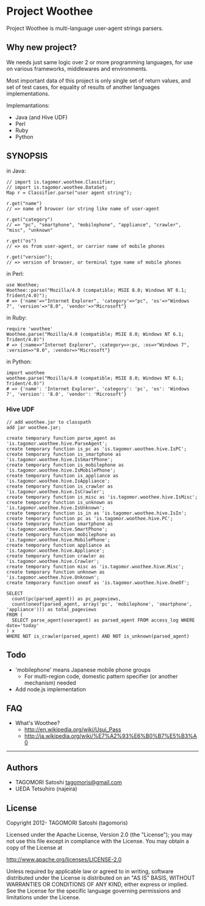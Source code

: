 # Project Woothee

Project Woothee is multi-language user-agent strings parsers.

## Why new project?

We needs just same logic over 2 or more programming languages, for use on various frameworks, middlewares and environments.

Most important data of this project is only single set of return values, and set of test cases, for equality of results of another languages implementations.

Implemantations:

  * Java (and Hive UDF)
  * Perl
  * Ruby
  * Python

## SYNOPSIS
in Java:

    // import is.tagomor.woothee.Classifier;
    // import is.tagomor.woothee.DataSet;
    Map r = Classifier.parse("user agent string");
    
    r.get("name")
    // => name of browser (or string like name of user-agent

    r.get("category")
    // => "pc", "smartphone", "mobilephone", "appliance", "crawler", "misc", "unknown"
    
    r.get("os")
    // => os from user-agent, or carrier name of mobile phones
    
    r.get("version");
    // => version of browser, or terminal type name of mobile phones

in Perl:

    use Woothee;
    Woothee::parse("Mozilla/4.0 (compatible; MSIE 8.0; Windows NT 6.1; Trident/4.0)");
    # => {'name'=>"Internet Explorer", 'category'=>"pc", 'os'=>"Windows 7", 'version'=>"8.0", 'vendor'=>"Microsoft"}

in Ruby:

    require 'woothee'
    Woothee.parse("Mozilla/4.0 (compatible; MSIE 8.0; Windows NT 6.1; Trident/4.0)")
    # => {:name=>"Internet Explorer", :category=>:pc, :os=>"Windows 7", :version=>"8.0", :vendor=>"Microsoft"}

in Python:

    import woothee
    woothee.parse("Mozilla/4.0 (compatible; MSIE 8.0; Windows NT 6.1; Trident/4.0)")
    # => {'name': 'Internet Explorer', 'category': 'pc', 'os': 'Windows 7', 'version': '8.0', 'vendor': 'Microsoft'}

### Hive UDF

    // add woothee.jar to classpath
    add jar woothee.jar;
    
    create temporary function parse_agent as 'is.tagomor.woothee.hive.ParseAgent';
    create temporary function is_pc as 'is.tagomor.woothee.hive.IsPC';
    create temporary function is_smartphone as 'is.tagomor.woothee.hive.IsSmartPhone';
    create temporary function is_mobilephone as 'is.tagomor.woothee.hive.IsMobilePhone';
    create temporary function is_appliance as 'is.tagomor.woothee.hive.IsAppliance';
    create temporary function is_crawler as 'is.tagomor.woothee.hive.IsCrawler';
    create temporary function is_misc as 'is.tagomor.woothee.hive.IsMisc';
    create temporary function is_unknown as 'is.tagomor.woothee.hive.IsUnknown';
    create temporary function is_in as 'is.tagomor.woothee.hive.IsIn';
    create temporary function pc as 'is.tagomor.woothee.hive.PC';
    create temporary function smartphone as 'is.tagomor.woothee.hive.SmartPhone';
    create temporary function mobilephone as 'is.tagomor.woothee.hive.MobilePhone';
    create temporary function appliance as 'is.tagomor.woothee.hive.Appliance';
    create temporary function crawler as 'is.tagomor.woothee.hive.Crawler';
    create temporary function misc as 'is.tagomor.woothee.hive.Misc';
    create temporary function unknown as 'is.tagomor.woothee.hive.Unknown';
    create temporary function oneof as 'is.tagomor.woothee.hive.OneOf';
    
    SELECT
      count(pc(parsed_agent)) as pc_pageviews,
      count(oneof(parsed_agent, array('pc', 'mobilephone', 'smartphone', 'appliance'))) as total_pageviews
    FROM (
      SELECT parse_agent(useragent) as parsed_agent FROM access_log WHERE date='today'
    ) x
    WHERE NOT is_crawler(parsed_agent) AND NOT is_unknown(parsed_agent)

## Todo

* 'mobilephone' means Japanese mobile phone groups
  * For multi-region code, domestic pattern specifier (or another mechanism) needed
* Add node.js implementation

## FAQ

* What's Woothee?
    * http://en.wikipedia.org/wiki/Usui_Pass
    * http://ja.wikipedia.org/wiki/%E7%A2%93%E6%B0%B7%E5%B3%A0

* * * * *

## Authors

* TAGOMORI Satoshi <tagomoris@gmail.com>
* UEDA Tetsuhiro (najeira)

## License

Copyright 2012- TAGOMORI Satoshi (tagomoris)

Licensed under the Apache License, Version 2.0 (the "License");
you may not use this file except in compliance with the License.
You may obtain a copy of the License at

   http://www.apache.org/licenses/LICENSE-2.0

Unless required by applicable law or agreed to in writing, software
distributed under the License is distributed on an "AS IS" BASIS,
WITHOUT WARRANTIES OR CONDITIONS OF ANY KIND, either express or implied.
See the License for the specific language governing permissions and
limitations under the License.
